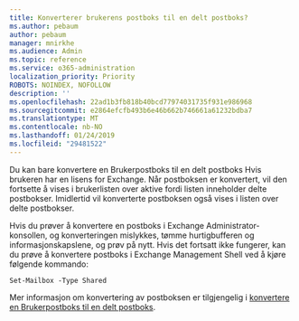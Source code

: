 ```yaml
---
title: Konverterer brukerens postboks til en delt postboks?
ms.author: pebaum
author: pebaum
manager: mnirkhe
ms.audience: Admin
ms.topic: reference
ms.service: o365-administration
localization_priority: Priority
ROBOTS: NOINDEX, NOFOLLOW
description: ''
ms.openlocfilehash: 22ad1b3fb818b40bcd77974031735f931e986968
ms.sourcegitcommit: e2864efcfb493b6e46b662b746661a61232bdba7
ms.translationtype: MT
ms.contentlocale: nb-NO
ms.lasthandoff: 01/24/2019
ms.locfileid: "29481522"
---
```

Du kan bare konvertere en Brukerpostboks til en delt postboks Hvis brukeren har en lisens for Exchange. Når postboksen er konvertert, vil den fortsette å vises i brukerlisten over aktive fordi listen inneholder delte postbokser. Imidlertid vil konverterte postboksen også vises i listen over delte postbokser. 
  
Hvis du prøver å konvertere en postboks i Exchange Administrator-konsollen, og konverteringen mislykkes, tømme hurtigbufferen og informasjonskapslene, og prøv på nytt. Hvis det fortsatt ikke fungerer, kan du prøve å konvertere postboks i Exchange Management Shell ved å kjøre følgende kommando:
  
```
Set-Mailbox -Type Shared
```

Mer informasjon om konvertering av postboksen er tilgjengelig i [konvertere en Brukerpostboks til en delt postboks](https://support.office.com/client/2e122487-e1f5-4f26-ba41-5689249d93ba).
  
